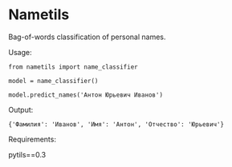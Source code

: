# Nametils
Bag-of-words classification of personal names.

Usage:

`from nametils import name_classifier`

`model = name_classifier()`

`model.predict_names('Антон Юрьевич Иванов')`

Output:

`{'Фамилия': 'Иванов', 'Имя': 'Антон', 'Отчество': 'Юрьевич'}`

Requirements:

pytils==0.3
